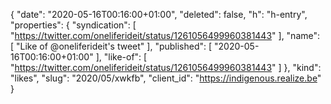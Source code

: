 {
  "date": "2020-05-16T00:16:00+01:00",
  "deleted": false,
  "h": "h-entry",
  "properties": {
    "syndication": [
      "https://twitter.com/oneliferideit/status/1261056499960381443"
    ],
    "name": [
      "Like of @oneliferideit's tweet"
    ],
    "published": [
      "2020-05-16T00:16:00+01:00"
    ],
    "like-of": [
      "https://twitter.com/oneliferideit/status/1261056499960381443"
    ]
  },
  "kind": "likes",
  "slug": "2020/05/xwkfb",
  "client_id": "https://indigenous.realize.be"
}
